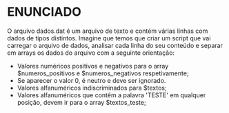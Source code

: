# ENUNCIADO
O arquivo dados.dat é um arquivo de texto e contém
várias linhas com dados de tipos distintos.
Imagine que temos que criar um script que vai carregar
o arquivo de dados, analisar cada linha do seu conteúdo
e separar em arrays os dados do arquivo com a seguinte
orientação:

- Valores numéricos positivos e negativos para 
o array $numeros_positivos e $numeros_negativos respetivamente;
- Se aparecer o valor 0, é neutro e deve ser ignorado.
- Valores alfanuméricos indiscriminados para $textos;
- Valores alfanuméricos que contêm a palavra 'TESTE'
em qualquer posição, devem ir para o array $textos_teste;